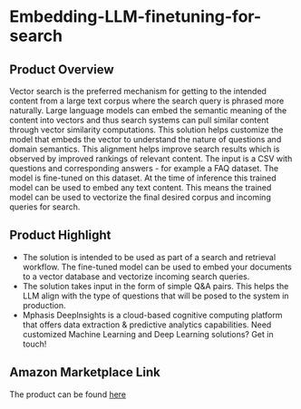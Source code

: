 # Embedding-LLM-finetuning-for-search

## Product Overview
Vector search is the preferred mechanism for getting to the intended content from a large text corpus where the search query is phrased more naturally. Large language models can embed the semantic meaning of the content into vectors and thus search systems can pull similar content through vector similarity computations. This solution helps customize the model that embeds the vector to understand the nature of questions and domain semantics. This alignment helps improve search results which is observed by improved rankings of relevant content. The input is a CSV with questions and corresponding answers - for example a FAQ dataset. The model is fine-tuned on this dataset. At the time of inference this trained model can be used to embed any text content. This means the trained model can be used to vectorize the final desired corpus and incoming queries for search.   


## Product Highlight
* The solution is intended to be used as part of a search and retrieval workflow. The fine-tuned model can be used to embed your documents to a vector database and vectorize incoming search queries.  
* The solution takes input in the form of simple Q&A pairs. This helps the LLM align with the type of questions that will be posed to the system in production. 
* Mphasis DeepInsights is a cloud-based cognitive computing platform that offers data extraction & predictive analytics capabilities. Need customized Machine Learning and Deep Learning solutions? Get in touch!

## Amazon Marketplace Link
The product can be found [here](https://aws.amazon.com/marketplace/pp/prodview-nsfhelo72jwrw)
